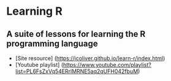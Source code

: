 # Learning R 

## A suite of lessons for learning the R programming language

* [Site resource] (https://jcoliver.github.io/learn-r/index.html)
* [Youtube playlist] (https://www.youtube.com/playlist?list=PL6FsZxVq54ERrlMRNE5aq2qUFH042fbuM)
